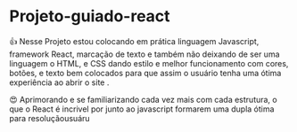 # Projeto-guiado-react

👍 Nesse Projeto estou colocando em prática linguagem Javascript, framework React, marcação de texto e também não deixando de ser uma linguagem o HTML, e CSS dando estilo e melhor funcionamento com cores, botões, e texto bem colocados para que assim o usuário tenha uma ótima experiência ao abrir o site . 

😍 Aprimorando e se familiarizando cada vez mais com cada estrutura, o que o React é incrivel por junto ao javascript formarem uma dupla ótima para resoluçãousuáru
